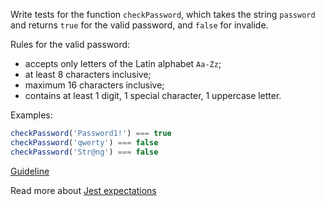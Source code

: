 Write tests for the function `checkPassword`, which takes the string `password` and returns `true` for the valid password, and `false` for invalide.  

Rules for the valid password:
- accepts only letters of the Latin alphabet `Aa-Zz`;
- at least 8 characters inclusive;
- maximum 16 characters inclusive;
- contains at least 1 digit, 1 special character, 1 uppercase letter.

Examples:
```js
checkPassword('Password1!') === true
checkPassword('qwerty') === false
checkPassword('Str@ng') === false
```

[Guideline](https://github.com/mate-academy/js_task-guideline/blob/master/README.md)

Read more about [Jest expectations](https://jestjs.io/uk/docs/expect)
